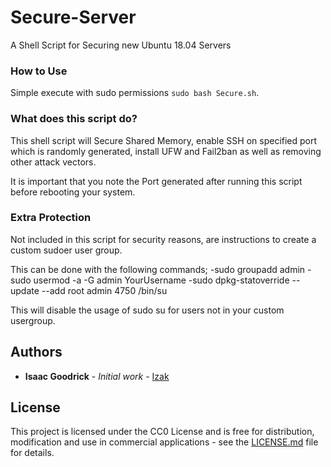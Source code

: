 # Secure-Server
A Shell Script for Securing new Ubuntu 18.04 Servers

### How to Use

Simple execute with sudo permissions ```sudo bash Secure.sh```.

### What does this script do?

This shell script will Secure Shared Memory, enable SSH on specified port which is randomly generated, install UFW and Fail2ban as well as removing other attack vectors.

It is important that you note the Port generated after running this script before rebooting your system.

### Extra Protection

Not included in this script for security reasons, are instructions to create a custom sudoer user group. 

This can be done with the following commands;
-sudo groupadd admin
-sudo usermod -a -G admin YourUsername
-sudo dpkg-statoverride --update --add root admin 4750 /bin/su

This will disable the usage of sudo su for users not in your custom usergroup.

## Authors

* **Isaac Goodrick** - *Initial work* - [Izak](https://github.com/Izak-cmd)

## License

This project is licensed under the CC0 License and is free for distribution, modification and use in commercial applications - see the [LICENSE.md](LICENSE.md) file for details.
